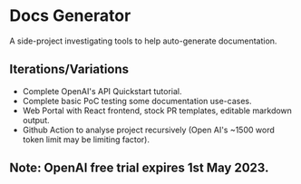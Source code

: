 # Docs Generator

A side-project investigating tools to help auto-generate documentation.

## Iterations/Variations

- Complete OpenAI's API Quickstart tutorial.
- Complete basic PoC testing some documentation use-cases.
- Web Portal with React frontend, stock PR templates, editable markdown output.
- Github Action to analyse project recursively (Open AI's ~1500 word token limit may be limiting factor).

## Note: OpenAI free trial expires 1st May 2023.